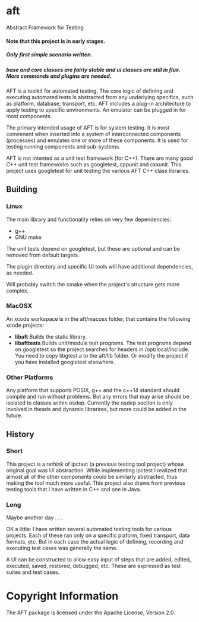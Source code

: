 # aft
Abstract Framework for Testing

#### Note that this project is in early stages.
##### Only first simple scenario written.
##### base and core classes are fairly stable and ui classes are still in flux. More commands and plugins are needed.


AFT is a toolkit for automated testing.  The core logic of defining and executing 
automated tests is abstracted from any underlying specifics, such as platform, 
database, transport, etc.  AFT includes a plug-in architecture to apply testing to 
specific environments.  An emulator can be plugged in for most components.

The primary intended usage of AFT is for system testing.  It is most convienent when
inserted into a system of interconnected components (processes) and emulates one or
more of these components.  It is used for testing running components and sub-systems.

AFT is not intented as a unit test framework (for C++).  There are many good C++ unit 
test frameworks such as googletest, cppunit and cxxunit.  This project uses googletest
for unit testing the various AFT C++ class libraries.

## Building

### Linux

The main library and functionality relies on very few dependencies:
- g++
- GNU make

The unit tests depend on googletest, but these are optional and can be removed from 
default targets.

The plugin directory and specific UI tools will have additional dependencies, as needed.

Will probably switch the cmake when the project's structure gets more complex.

### MacOSX

An xcode workspace is in the aft/macosx folder, that contains the following xcode projects:
- **libaft** Builds the static library.
- **libafttests** Builds unit/module test programs.  The test programs depend on googletest so the project searches for
  headers in /opt/local/include.  You need to copy libgtest.a to the aft/lib folder.  Or modify the project if you
  have installed googletest elsewhere.

### Other Platforms

Any platform that supports POSIX, g++ and the c++14 standard should compile and run without problems. But any
errors that may arise should be isolated to classes within osdep. Currently the osdep section is only involved
in theads and dynamic librarires, but more could be added in the future.

## History

### Short

This project is a rethink of ipctest (a previous testing tool project) whose original
goal was UI abstraction.  While implementing ipctest I realized that almost all of the 
other components could be similarly abstracted, thus making 
the tool much more useful. This project also draws from previous testing tools that I have
written in C++ and one in Java.

### Long

Maybe another day . . .

OK a little:  I have written several automated testing tools for various projects.  Each of 
these ran only on a specific plaform, fixed transport, data formats, etc.  But in each case 
the actual logic of defining, recording and executing test cases was generally the same.

A UI can be constructed to allow easy input of steps that are added, edited, executed, saved, restored,
debugged, etc. These are expressed as test suites and test cases.

# Copyright Information

The AFT package is licensed under the Apache License, Version 2.0.
